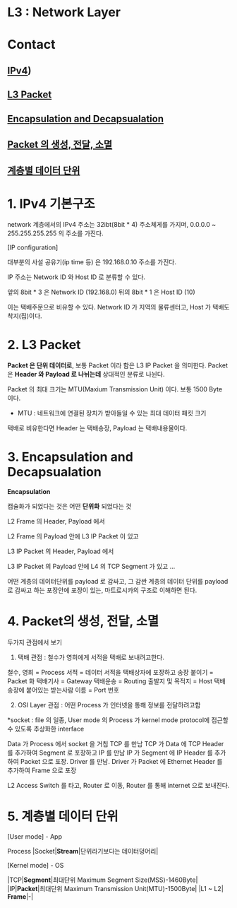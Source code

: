 L3 : Network Layer
======

# Contact

## [IPv4](#1-IPv4-기본구조))

## [L3 Packet](#2-L3-Packet)

## [Encapsulation and Decapsualation](#3-Encapsulation-and-Decapsualation)

## [Packet 의 생성, 전달, 소멸](#4-Packet의-생성-전달-소멸)

## [계층별 데이터 단위](#5-계층별-데이터-단위)

# 1. IPv4 기본구조

network 계층에서의 IPv4 주소는 32ibt(8bit * 4) 주소쳬게를 가지며, 0.0.0.0 ~ 255.255.255.255 의 주소를 가진다.


[IP configuration]

대부분의 사설 공유기(ip time 등) 은 192.168.0.10 주소를 가진다.

IP 주소는 Network ID 와 Host ID 로 분류할 수 있다.

앞의 8bit * 3 은 Network ID (192.168.0) 
뒤의 8bit * 1 은 Host ID (10)

이는 택배주문으로 비유할 수 있다.
Network ID 가 지역의 물류센터고, Host 가 택배도착지(집)이다.


# 2. L3 Packet

**Packet 은 단위 데이터로**, 보통 Packet 이라 함은 L3 IP Packet 을 의미한다.
Packet은 **Header 와 Payload 로 나뉘는데** 상대적인 분류로 나뉜다.

Packet 의 최대 크기는 MTU(Maxium Transmission Unit) 이다. 보통 1500 Byte 이다.

* MTU : 네트워크에 연결된 장치가 받아들일 수 있는 최대 데이터 패킷 크기

택배로 비유한다면 Header 는 택배송장, Payload 는 택배내용물이다.


# 3. Encapsulation and Decapsualation

**Encapsulation**

캡슐화가 되었다는 것은 어떤 __단위화__ 되었다는 것


L2 Frame 의 Header, Payload 에서 

L2 Frame 의 Payload 안에 L3 IP Packet 이 있고

L3 IP Packet 의 Header, Payload 에서

L3 IP Packet 의 Payload 안에 L4 의 TCP Segment 가 있고 ...

어떤 계층의 데이터단위를 payload 로 감싸고, 그 감싼 계층의 데이터 단위를 payload 로 감싸고 하는 포장안에 포장이 있는, 마트료시카의 구조로 이해하면 된다.


# 4. Packet의 생성, 전달, 소멸

두가지 관점에서 보기

1. 택배 관점 : 철수가 영희에게 서적을 택배로 보내려고한다.

철수, 영희 = Process
서적 = 데이터
서적을 택배상자에 포장하고 송장 붙이기 = Packet 화
택배기사 = Gateway
택배운송 = Routing
출발지 및 목적지 = Host
택배송장에 붙어있는 받는사람 이름 = Port 번호


2. OSI Layer 관점 : 어떤 Process 가 인터넷을 통해 정보를 전달하려고함

*socket : file 의 일종, User mode 의 Process 가 kernel mode protocol에 접근할 수 있도록 추상화한 interface

Data 가 Process 에서 socket 을 거침 TCP 를 만남
TCP 가 Data 에 TCP Header 를 추가하여 Segment 로 포장하고 IP 를 만남
IP 가 Segment 에 IP Header 를 추가하여 Packet 으로 포장. Driver 를 만남.
Driver 가 Packet 에 Ethernet Header 를 추가하여 Frame 으로 포장

L2 Access Switch 를 타고, Router 로 이동, Router 를 통해 internet 으로 보내진다.


# 5. 계층별 데이터 단위

[User mode] - App

Process
|Socket|**Stream**|단위라기보다는 데이터덩어리|

[Kernel mode] - OS

|TCP|**Segment**|최대단위 Maximum Segment Size(MSS)-1460Byte|
|IP|**Packet**|최대단위 Maximum Transmission Unit(MTU)-1500Byte|
|L1 ~ L2| **Frame**|-|
